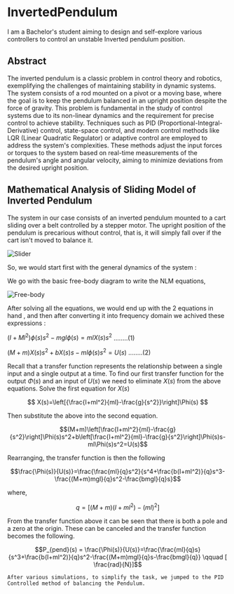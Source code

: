# InvertedPendulum
I am a Bachelor's student aiming to design and self-explore various controllers to control an unstable Inverted pendulum position.

## Abstract
The inverted pendulum is a classic problem in control theory and robotics, exemplifying the challenges of maintaining stability in dynamic systems. The system consists of a rod mounted on a pivot or a moving base, where the goal is to keep the pendulum balanced in an upright position despite the force of gravity. This problem is fundamental in the study of control systems due to its non-linear dynamics and the requirement for precise control to achieve stability. <be>
Techniques such as PID (Proportional-Integral-Derivative) control, state-space control, and modern control methods like LQR (Linear Quadratic Regulator) or adaptive control are employed to address the system's complexities. These methods adjust the input forces or torques to the system based on real-time measurements of the pendulum's angle and angular velocity, aiming to minimize deviations from the desired upright position.

## Mathematical Analysis of Sliding Model of Inverted Pendulum
The system in our case consists of an inverted pendulum mounted to a cart sliding over a belt controlled by a stepper motor. The upright position of the pendulum is precarious without control, that is, it will simply fall over if the cart isn't moved to balance it. 
 
![Slider](https://github.com/AniketMessiBeast/InvertedPendulum/assets/106831571/f161e7df-f687-446f-badd-2231419d65e7) 

So, we would start first with the general dynamics of the system : 

We go with the basic free-body diagram to write the NLM equations,

![Free-body](https://github.com/AniketMessiBeast/InvertedPendulum/assets/106831571/bea23864-cf71-442e-b82c-b3277b66f94d)

After solving all the equations, we would end up with the 2 equations in hand , and then after converting it into frequency domain we achived these expressions :

 $(I+Ml^2)\phi(s)s^2 - mgl\phi(s) = mlX(s)s^2$                       ........(1)
 
 $(M+m)X(s)s^2 + b X(s)s - ml\phi(s)s^2 = U(s)$                      ........(2)

 Recall that a transfer function represents the relationship between a single input and a single output at a time. To find our first transfer function for the output $\Phi(s)$ and an input of $U(s)$ we need to eliminate $X(s)$ from the above equations. Solve the first equation for $X(s)$

 $$ X(s)=\left[{\frac{I+ml^2}{ml}-\frac{g}{s^2}}\right]\Phi(s) $$

 Then substitute the above into the second equation.

$$(M+m)\left[\frac{I+ml^2}{ml}-\frac{g}{s^2}\right]\Phi(s)s^2+b\left[\frac{I+ml^2}{ml}-\frac{g}{s^2}\right]\Phi(s)s-ml\Phi(s)s^2=U(s)$$

Rearranging, the transfer function is then the following

$$\frac{\Phi(s)}{U(s)}=\frac{\frac{ml}{q}s^2}{s^4+\frac{b(I+ml^2)}{q}s^3-\frac{(M+m)mgl}{q}s^2-\frac{bmgl}{q}s}$$

where,

$$q=[(M+m)(I+ml^2)-(ml)^2]$$

From the transfer function above it can be seen that there is both a pole and a zero at the origin. These can be canceled and the transfer function becomes the following.

$$P_{pend}(s) = \frac{\Phi(s)}{U(s)}=\frac{\frac{ml}{q}s}{s^3+\frac{b(I+ml^2)}{q}s^2-\frac{(M+m)mgl}{q}s-\frac{bmgl}{q}} \qquad [ \frac{rad}{N}]$$

`After various simulations, to simplify the task, we jumped to the PID Controlled method of balancing the Pendulum.`
